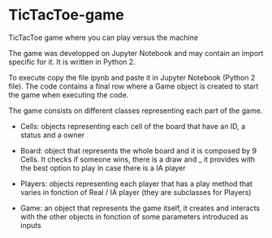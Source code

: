 # TicTacToe-game
TicTacToe game where you can play versus the machine

The game was developped on Jupyter Notebook and may contain an import specific for it. It is written in Python 2.

To execute copy the file ipynb and paste it in Jupyter Notebook (Python 2 file). The code contains a final row where a Game object is created to start the game when executing the code.

The game consists on different classes representing each part of the game.

- Cells: objects representing each cell of the board that have an ID, a status and a owner

- Board: object that represents the whole board and it is composed by 9 Cells. It checks if someone wins, there is a draw and _ 
it provides with the best option to play in case there is a IA player

- Players: objects representing each player that has a play method that varies in fonction of Real / IA player (they are subclasses for Players)

- Game: an object that represents the game itself, it creates and interacts with the other objects in fonction of some parameters introduced as inputs
